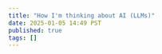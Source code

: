 ```yaml
---
title: "How I'm thinking about AI (LLMs)"
date: 2025-01-05 14:49 PST
published: true
tags: []
---
```




<blockquote markdown="1">



</blockquote>

